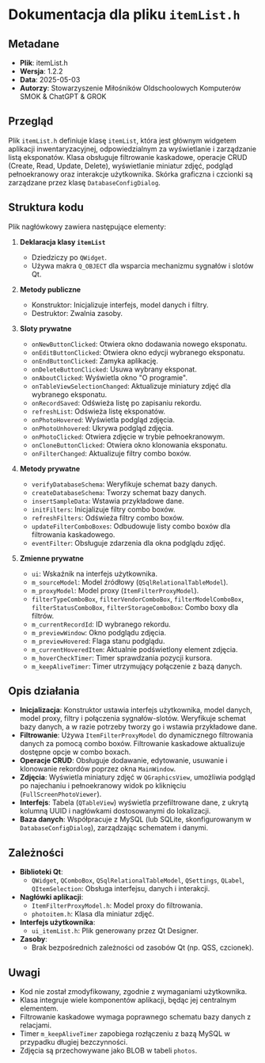 # Dokumentacja dla pliku `itemList.h`

## Metadane
- **Plik**: itemList.h
- **Wersja**: 1.2.2
- **Data**: 2025-05-03
- **Autorzy**: Stowarzyszenie Miłośników Oldschoolowych Komputerów SMOK & ChatGPT & GROK

## Przegląd
Plik `itemList.h` definiuje klasę `itemList`, która jest głównym widgetem aplikacji inwentaryzacyjnej, odpowiedzialnym za wyświetlanie i zarządzanie listą eksponatów. Klasa obsługuje filtrowanie kaskadowe, operacje CRUD (Create, Read, Update, Delete), wyświetlanie miniatur zdjęć, podgląd pełnoekranowy oraz interakcje użytkownika. Skórka graficzna i czcionki są zarządzane przez klasę `DatabaseConfigDialog`.

## Struktura kodu
Plik nagłówkowy zawiera następujące elementy:

1. **Deklaracja klasy `itemList`**  
   - Dziedziczy po `QWidget`.
   - Używa makra `Q_OBJECT` dla wsparcia mechanizmu sygnałów i slotów Qt.

2. **Metody publiczne**  
   - Konstruktor: Inicjalizuje interfejs, model danych i filtry.
   - Destruktor: Zwalnia zasoby.

3. **Sloty prywatne**  
   - `onNewButtonClicked`: Otwiera okno dodawania nowego eksponatu.
   - `onEditButtonClicked`: Otwiera okno edycji wybranego eksponatu.
   - `onEndButtonClicked`: Zamyka aplikację.
   - `onDeleteButtonClicked`: Usuwa wybrany eksponat.
   - `onAboutClicked`: Wyświetla okno "O programie".
   - `onTableViewSelectionChanged`: Aktualizuje miniatury zdjęć dla wybranego eksponatu.
   - `onRecordSaved`: Odświeża listę po zapisaniu rekordu.
   - `refreshList`: Odświeża listę eksponatów.
   - `onPhotoHovered`: Wyświetla podgląd zdjęcia.
   - `onPhotoUnhovered`: Ukrywa podgląd zdjęcia.
   - `onPhotoClicked`: Otwiera zdjęcie w trybie pełnoekranowym.
   - `onCloneButtonClicked`: Otwiera okno klonowania eksponatu.
   - `onFilterChanged`: Aktualizuje filtry combo boxów.

4. **Metody prywatne**  
   - `verifyDatabaseSchema`: Weryfikuje schemat bazy danych.
   - `createDatabaseSchema`: Tworzy schemat bazy danych.
   - `insertSampleData`: Wstawia przykładowe dane.
   - `initFilters`: Inicjalizuje filtry combo boxów.
   - `refreshFilters`: Odświeża filtry combo boxów.
   - `updateFilterComboBoxes`: Odbudowuje listy combo boxów dla filtrowania kaskadowego.
   - `eventFilter`: Obsługuje zdarzenia dla okna podglądu zdjęć.

5. **Zmienne prywatne**  
   - `ui`: Wskaźnik na interfejs użytkownika.
   - `m_sourceModel`: Model źródłowy (`QSqlRelationalTableModel`).
   - `m_proxyModel`: Model proxy (`ItemFilterProxyModel`).
   - `filterTypeComboBox`, `filterVendorComboBox`, `filterModelComboBox`, `filterStatusComboBox`, `filterStorageComboBox`: Combo boxy dla filtrów.
   - `m_currentRecordId`: ID wybranego rekordu.
   - `m_previewWindow`: Okno podglądu zdjęcia.
   - `m_previewHovered`: Flaga stanu podglądu.
   - `m_currentHoveredItem`: Aktualnie podświetlony element zdjęcia.
   - `m_hoverCheckTimer`: Timer sprawdzania pozycji kursora.
   - `m_keepAliveTimer`: Timer utrzymujący połączenie z bazą danych.

## Opis działania
- **Inicjalizacja**: Konstruktor ustawia interfejs użytkownika, model danych, model proxy, filtry i połączenia sygnałów-slotów. Weryfikuje schemat bazy danych, a w razie potrzeby tworzy go i wstawia przykładowe dane.
- **Filtrowanie**: Używa `ItemFilterProxyModel` do dynamicznego filtrowania danych za pomocą combo boxów. Filtrowanie kaskadowe aktualizuje dostępne opcje w combo boxach.
- **Operacje CRUD**: Obsługuje dodawanie, edytowanie, usuwanie i klonowanie rekordów poprzez okna `MainWindow`.
- **Zdjęcia**: Wyświetla miniatury zdjęć w `QGraphicsView`, umożliwia podgląd po najechaniu i pełnoekranowy widok po kliknięciu (`FullScreenPhotoViewer`).
- **Interfejs**: Tabela (`QTableView`) wyświetla przefiltrowane dane, z ukrytą kolumną UUID i nagłówkami dostosowanymi do lokalizacji.
- **Baza danych**: Współpracuje z MySQL (lub SQLite, skonfigurowanym w `DatabaseConfigDialog`), zarządzając schematem i danymi.

## Zależności
- **Biblioteki Qt**:
  - `QWidget`, `QComboBox`, `QSqlRelationalTableModel`, `QSettings`, `QLabel`, `QItemSelection`: Obsługa interfejsu, danych i interakcji.
- **Nagłówki aplikacji**:
  - `ItemFilterProxyModel.h`: Model proxy do filtrowania.
  - `photoitem.h`: Klasa dla miniatur zdjęć.
- **Interfejs użytkownika**:
  - `ui_itemList.h`: Plik generowany przez Qt Designer.
- **Zasoby**:
  - Brak bezpośrednich zależności od zasobów Qt (np. QSS, czcionek).

## Uwagi
- Kod nie został zmodyfikowany, zgodnie z wymaganiami użytkownika.
- Klasa integruje wiele komponentów aplikacji, będąc jej centralnym elementem.
- Filtrowanie kaskadowe wymaga poprawnego schematu bazy danych z relacjami.
- Timer `m_keepAliveTimer` zapobiega rozłączeniu z bazą MySQL w przypadku długiej bezczynności.
- Zdjęcia są przechowywane jako BLOB w tabeli `photos`.